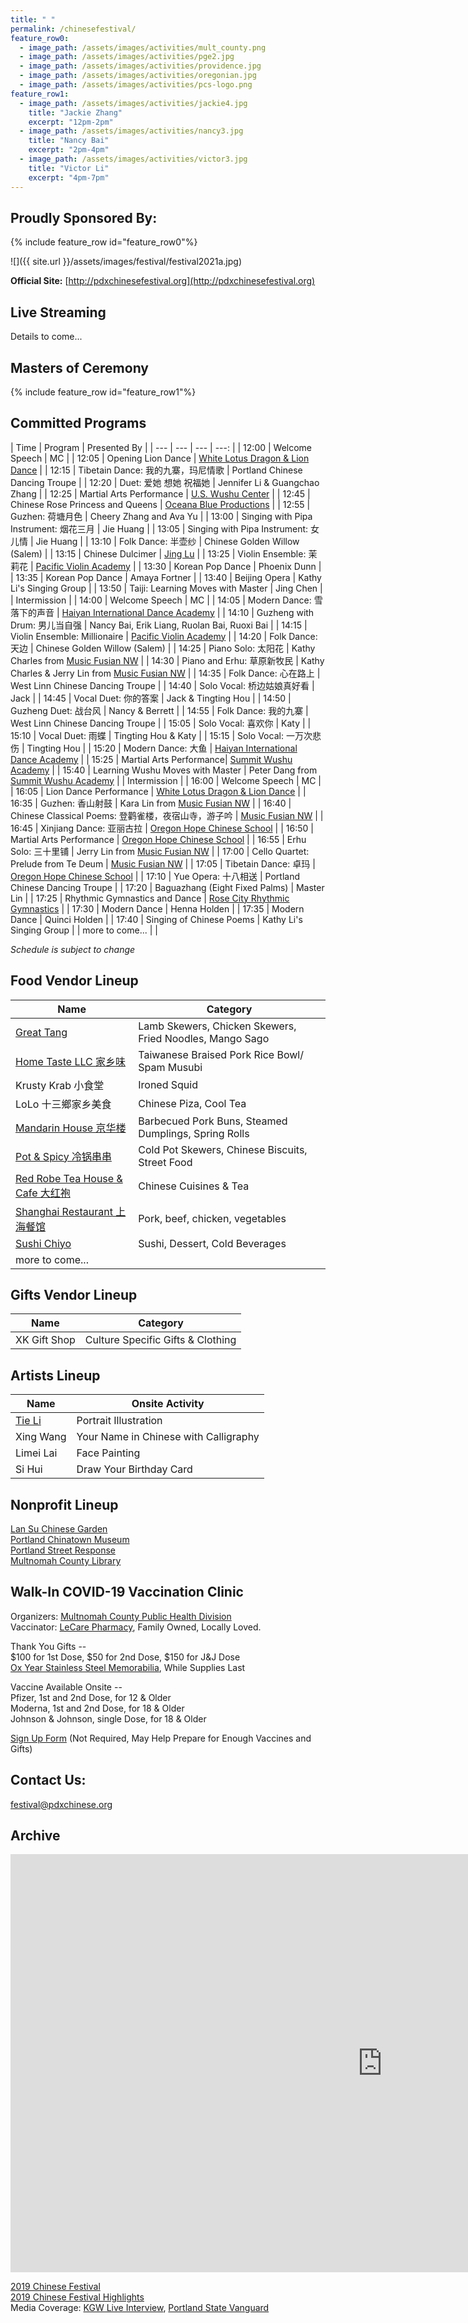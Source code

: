 ```yaml
---
title: " "
permalink: /chinesefestival/
feature_row0:
  - image_path: /assets/images/activities/mult_county.png
  - image_path: /assets/images/activities/pge2.jpg
  - image_path: /assets/images/activities/providence.jpg
  - image_path: /assets/images/activities/oregonian.jpg
  - image_path: /assets/images/activities/pcs-logo.png
feature_row1:
  - image_path: /assets/images/activities/jackie4.jpg
    title: "Jackie Zhang"
    excerpt: "12pm-2pm"
  - image_path: /assets/images/activities/nancy3.jpg
    title: "Nancy Bai"
    excerpt: "2pm-4pm"
  - image_path: /assets/images/activities/victor3.jpg
    title: "Victor Li"
    excerpt: "4pm-7pm"
---
```

## Proudly Sponsored By:

{% include feature_row id="feature_row0"%}

![]({{ site.url }}/assets/images/festival/festival2021a.jpg)

**Official Site:** [http://pdxchinesefestival.org](http://pdxchinesefestival.org)

## Live Streaming

Details to come...

## Masters of Ceremony

{% include feature_row id="feature_row1"%}

## Committed Programs  

| Time | Program | Presented By |
| --- | --- | --- | ---: |
| 12:00 | Welcome Speech | MC |
| 12:05 | Opening Lion Dance | [White Lotus Dragon & Lion Dance](https://www.whitelotusliondance.com/) |
| 12:15 | Tibetain Dance: 我的九寨，玛尼情歌 | Portland Chinese Dancing Troupe |
| 12:20 | Duet: 爱她 想她 祝福她 | Jennifer Li & Guangchao Zhang |
| 12:25 | Martial Arts Performance | [U.S. Wushu Center](https://uswushu.com/) |
| 12:45 | Chinese Rose Princess and Queens | [Oceana Blue Productions](http://oceanablueusa.com/) |
| 12:55 | Guzhen: 荷塘月色 | Cheery Zhang and Ava Yu |
| 13:00 | Singing with Pipa Instrument: 烟花三月 | Jie Huang |
| 13:05 | Singing with Pipa Instrument: 女儿情 | Jie Huang |
| 13:10 | Folk Dance: 半壶纱 | Chinese Golden Willow (Salem) |
| 13:15 | Chinese Dulcimer | [Jing Lu](http://www.jingluarts.com/) |
| 13:25 | Violin Ensemble: 茉莉花 | [Pacific Violin Academy](https://pacificviolinacademy.com/) |
| 13:30 | Korean Pop Dance | Phoenix Dunn |
| 13:35 | Korean Pop Dance | Amaya Fortner |
| 13:40 | Beijing Opera | Kathy Li's Singing Group |
| 13:50 | Taiji: Learning Moves with Master | Jing Chen |
| Intermission |
| 14:00 | Welcome Speech | MC |
| 14:05 | Modern Dance: 雪落下的声音 | [Haiyan International Dance Academy](http://www.haiyanballet.net/) |
| 14:10 | Guzheng with Drum: 男儿当自强 | Nancy Bai, Erik Liang, Ruolan Bai, Ruoxi Bai |
| 14:15 | Violin Ensemble: Millionaire | [Pacific Violin Academy](https://pacificviolinacademy.com/) |
| 14:20 | Folk Dance: 天边 | Chinese Golden Willow (Salem) |
| 14:25 | Piano Solo: 太阳花 | Kathy Charles from [Music Fusian NW](https://www.facebook.com/musicfusiannw/) |
| 14:30 | Piano and Erhu: 草原新牧民 | Kathy Charles & Jerry Lin from [Music Fusian NW](https://www.facebook.com/musicfusiannw/) |
| 14:35 | Folk Dance: 心在路上 | West Linn Chinese Dancing Troupe |
| 14:40 | Solo Vocal: 桥边姑娘真好看 | Jack |
| 14:45 | Vocal Duet: 你的答案 | Jack & Tingting Hou |
| 14:50 | Guzheng Duet: 战台风 | Nancy & Berrett |
| 14:55 | Folk Dance: 我的九寨 | West Linn Chinese Dancing Troupe |
| 15:05 | Solo Vocal: 喜欢你 | Katy |
| 15:10 | Vocal Duet: 雨蝶 | Tingting Hou & Katy |
| 15:15 | Solo Vocal: 一万次悲伤 | Tingting Hou |
| 15:20 | Modern Dance: 大鱼 | [Haiyan International Dance Academy](http://www.haiyanballet.net/) |
| 15:25 | Martial Arts Performance| [Summit Wushu Academy](http://summitwushu.com/) |
| 15:40 | Learning Wushu Moves with Master | Peter Dang from [Summit Wushu Academy](http://summitwushu.com/) |
| Intermission |
| 16:00 | Welcome Speech | MC |
| 16:05 | Lion Dance Performance | [White Lotus Dragon & Lion Dance](https://www.whitelotusliondance.com/) |
| 16:35 | Guzhen: 香山射鼓 | Kara Lin from [Music Fusian NW](https://www.facebook.com/musicfusiannw/) |
| 16:40 | Chinese Classical Poems: 登鹳雀楼，夜宿山寺，游子吟 | [Music Fusian NW](https://www.facebook.com/musicfusiannw/) |
| 16:45 | Xinjiang Dance: 亚丽古拉 | [Oregon Hope Chinese School](http://www.oregon-hope.org) |
| 16:50 | Martial Arts Performance | [Oregon Hope Chinese School](http://www.oregon-hope.org) |
| 16:55 | Erhu Solo: 三十里铺 | Jerry Lin from [Music Fusian NW](https://www.facebook.com/musicfusiannw/) |
| 17:00 | Cello Quartet: Prelude from Te Deum | [Music Fusian NW](https://www.facebook.com/musicfusiannw/) |
| 17:05 | Tibetain Dance: 卓玛 | [Oregon Hope Chinese School](http://www.oregon-hope.org) |
| 17:10 | Yue Opera: 十八相送 | Portland Chinese Dancing Troupe |
| 17:20 | Baguazhang (Eight Fixed Palms) | Master Lin |
| 17:25 | Rhythmic Gymnastics and Dance | [Rose City Rhythmic Gymnastics](https://www.rosecityrhythmic.com/) |
| 17:30 | Modern Dance | Henna Holden |
| 17:35 | Modern Dance | Quinci Holden |
| 17:40 | Singing of Chinese Poems | Kathy Li's Singing Group |
| more to come... | |

*Schedule is subject to change*

## Food Vendor Lineup

| Name | Category |
| --- | --- |
| [Great Tang](http://greattang.gt/) | Lamb Skewers, Chicken Skewers, Fried Noodles, Mango Sago |
| [Home Taste LLC 家乡味](http://www.hometaste.org/) | Taiwanese Braised Pork Rice Bowl/ Spam Musubi |
| Krusty Krab 小食堂 | Ironed Squid |
| LoLo 十三鄉家乡美食 | Chinese Piza, Cool Tea |
| [Mandarin House 京华楼](https://www.mandarinhouse97204.com/) | Barbecued Pork Buns, Steamed Dumplings, Spring Rolls |
| [Pot & Spicy 冷锅串串](https://potspicytogo.com/) | Cold Pot Skewers, Chinese Biscuits, Street Food |
| [Red Robe Tea House & Cafe 大红袍](http://redrobeteahouse.com/)| Chinese Cuisines & Tea |
| [Shanghai Restaurant 上海餐馆](http://www.shfood.us/) | Pork, beef, chicken, vegetables |
| [Sushi Chiyo](https://www.sushichiyo.com/sushi-restaurant-beaverton) | Sushi, Dessert, Cold Beverages |
| more to come... | |

## Gifts Vendor Lineup

| Name | Category |
| --- | --- |
| XK Gift Shop | Culture Specific Gifts & Clothing |

## Artists Lineup

| Name | Onsite Activity |
| --- | --- |
| [Tie Li](https://www.litiefineart.com/) | Portrait Illustration |
| Xing Wang | Your Name in Chinese with Calligraphy |
| Limei Lai | Face Painting |
| Si Hui | Draw Your Birthday Card |

## Nonprofit Lineup

[Lan Su Chinese Garden](https://lansugarden.org/)  
[Portland Chinatown Museum](https://www.portlandchinatownmuseum.org/)  
[Portland Street Response](https://www.portland.gov/streetresponse)  
[Multnomah County Library](https://multcolib.org/file/1571)

## Walk-In COVID-19 Vaccination Clinic

Organizers: [Multnomah County Public Health Division](https://www.multco.us/health)  
Vaccinator: [LeCare Pharmacy](https://www.lecarepharmacy.com/), Family Owned, Locally Loved.  

Thank You Gifts --  
$100 for 1st Dose, $50 for 2nd Dose, $150 for J&J Dose  
[Ox Year Stainless Steel Memorabilia](/assets/images/activities/ox.jpg), While Supplies Last  

Vaccine Available Onsite --  
Pfizer, 1st and 2nd Dose, for 12 & Older  
Moderna, 1st and 2nd Dose, for 18 & Older  
Johnson & Johnson, single Dose, for 18 & Older  

[Sign Up Form](https://docs.google.com/forms/d/e/1FAIpQLScYnT81RswCNSO1zroOldu7wnUtktDQOPNCYDhzoMRiZvZiBw/viewform?usp=sf_link) (Not Required, May Help Prepare for Enough Vaccines and Gifts)

## Contact Us:

[festival@pdxchinese.org](mailto:festival@pdxchinese.org)  

## Archive

<iframe width="1189" height="669" src="https://www.youtube.com/embed/hOMUih0WrLQ" frameborder="0" allow="accelerometer; autoplay; encrypted-media; gyroscope; picture-in-picture" allowfullscreen></iframe>

[2019 Chinese Festival](http://pdxchinese.org/chinesefestival/chinesefestival_2019/)  
[2019 Chinese Festival Highlights](http://pdxchinese.org/chinese-festival-2019/)  
Media Coverage: [KGW Live Interview](https://www.kgw.com/video/life/first-ever-pdx-chinese-festival-on-the-square/283-21872975-6fee-4122-83d1-a83449b083f5), [Portland State Vanguard](https://psuvanguard.com/oregon-chinese-coalition-hosts-chinese-festival/)
